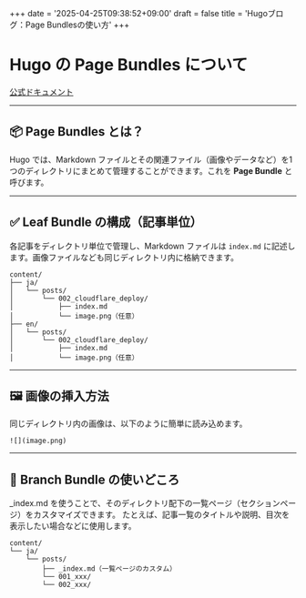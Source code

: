 +++
date = '2025-04-25T09:38:52+09:00'
draft = false
title = 'Hugoブログ：Page Bundlesの使い方'
+++

# Hugo の Page Bundles について
[公式ドキュメント](https://gohugo.io/content-management/page-bundles/)

---

## 📦 Page Bundles とは？

Hugo では、Markdown ファイルとその関連ファイル（画像やデータなど）を1つのディレクトリにまとめて管理することができます。これを **Page Bundle** と呼びます。

---

## ✅ Leaf Bundle の構成（記事単位）

各記事をディレクトリ単位で管理し、Markdown ファイルは `index.md` に記述します。画像ファイルなども同じディレクトリ内に格納できます。

```text
content/
├── ja/
│   └── posts/
│       └── 002_cloudflare_deploy/
│           ├── index.md
│           └── image.png（任意）
├── en/
│   └── posts/
│       └── 002_cloudflare_deploy/
│           ├── index.md
│           └── image.png（任意）

```

---

## 🖼️ 画像の挿入方法
同じディレクトリ内の画像は、以下のように簡単に読み込めます。

```text
![](image.png)
```

---

## 🌿 Branch Bundle の使いどころ
_index.md を使うことで、そのディレクトリ配下の一覧ページ（セクションページ）をカスタマイズできます。
たとえば、記事一覧のタイトルや説明、目次を表示したい場合などに使用します。

```text
content/
└── ja/
    └── posts/
        ├── _index.md（一覧ページのカスタム）
        └── 001_xxx/
        └── 002_xxx/

```
